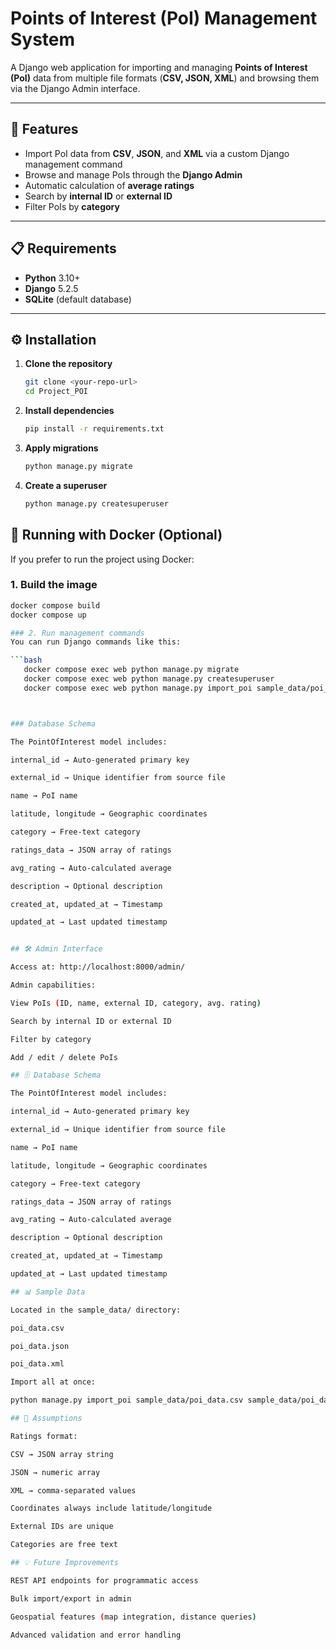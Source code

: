 # Points of Interest (PoI) Management System

A Django web application for importing and managing **Points of Interest (PoI)** data from multiple file formats (**CSV, JSON, XML**) and browsing them via the Django Admin interface.

---

## 🚀 Features
- Import PoI data from **CSV**, **JSON**, and **XML** via a custom Django management command  
- Browse and manage PoIs through the **Django Admin**  
- Automatic calculation of **average ratings**  
- Search by **internal ID** or **external ID**  
- Filter PoIs by **category**  

---

## 📋 Requirements
- **Python** 3.10+  
- **Django** 5.2.5  
- **SQLite** (default database)  

---

## ⚙️ Installation

1. **Clone the repository**
   ```bash
   git clone <your-repo-url>
   cd Project_POI

2. **Install dependencies**
   ```bash
   pip install -r requirements.txt

3. **Apply migrations**
   ```bash
   python manage.py migrate

4. **Create a superuser**
   ```bash
   python manage.py createsuperuser


## 🐳 Running with Docker (Optional)

If you prefer to run the project using Docker:

### 1. Build the image

   ```bash
   docker compose build 
   docker compose up

### 2. Run management commands
   You can run Django commands like this:
   
   ```bash
      docker compose exec web python manage.py migrate
      docker compose exec web python manage.py createsuperuser
      docker compose exec web python manage.py import_poi sample_data/poi_data.csv



### Database Schema

   The PointOfInterest model includes:

   internal_id → Auto-generated primary key

   external_id → Unique identifier from source file

   name → PoI name

   latitude, longitude → Geographic coordinates

   category → Free-text category

   ratings_data → JSON array of ratings

   avg_rating → Auto-calculated average

   description → Optional description

   created_at, updated_at → Timestamp

   updated_at → Last updated timestamp


## 🛠 Admin Interface

   Access at: http://localhost:8000/admin/

   Admin capabilities:

   View PoIs (ID, name, external ID, category, avg. rating)

   Search by internal ID or external ID

   Filter by category

   Add / edit / delete PoIs

## 🗄 Database Schema

   The PointOfInterest model includes:

   internal_id → Auto-generated primary key

   external_id → Unique identifier from source file

   name → PoI name

   latitude, longitude → Geographic coordinates

   category → Free-text category

   ratings_data → JSON array of ratings

   avg_rating → Auto-calculated average

   description → Optional description

   created_at, updated_at → Timestamp

   updated_at → Last updated timestamp

## 📊 Sample Data

   Located in the sample_data/ directory:

   poi_data.csv

   poi_data.json

   poi_data.xml

   Import all at once:

   python manage.py import_poi sample_data/poi_data.csv sample_data/poi_data.json sample_data/poi_data.xml

## 🔎 Assumptions

   Ratings format:

   CSV → JSON array string

   JSON → numeric array

   XML → comma-separated values

   Coordinates always include latitude/longitude

   External IDs are unique

   Categories are free text

## 💡 Future Improvements

   REST API endpoints for programmatic access

   Bulk import/export in admin

   Geospatial features (map integration, distance queries)

   Advanced validation and error handling